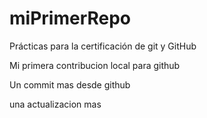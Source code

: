 # miPrimerRepo

Prácticas para la certificación de git y GitHub 

Mi primera contribucion local para github 

Un commit mas desde github

una actualizacion mas
